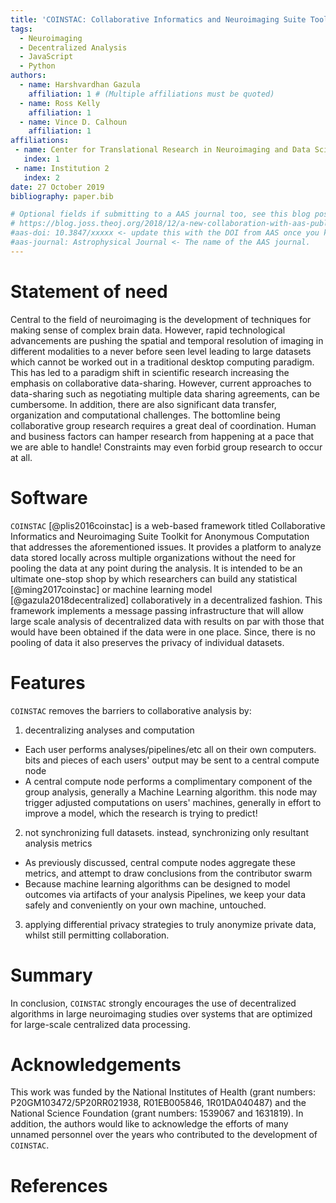 ```yaml
---
title: 'COINSTAC: Collaborative Informatics and Neuroimaging Suite Toolkit for Anonymous Computation'
tags:
  - Neuroimaging
  - Decentralized Analysis
  - JavaScript
  - Python
authors:
  - name: Harshvardhan Gazula
    affiliation: 1 # (Multiple affiliations must be quoted)
  - name: Ross Kelly
    affiliation: 1
  - name: Vince D. Calhoun
    affiliation: 1
affiliations:
 - name: Center for Translational Research in Neuroimaging and Data Science, Georgia State University, Georgia Institute of Technology, Emory University, Atlanta, GA, USA
   index: 1
 - name: Institution 2
   index: 2
date: 27 October 2019
bibliography: paper.bib

# Optional fields if submitting to a AAS journal too, see this blog post:
# https://blog.joss.theoj.org/2018/12/a-new-collaboration-with-aas-publishing
#aas-doi: 10.3847/xxxxx <- update this with the DOI from AAS once you know it.
#aas-journal: Astrophysical Journal <- The name of the AAS journal.
---
```


# Statement of need

Central to the field of neuroimaging is the development of techniques for making 
sense of complex brain data. However, rapid technological advancements are pushing 
the spatial and temporal resolution of imaging in different modalities to a never 
before seen level leading to large datasets which cannot be worked out in a traditional 
desktop computing paradigm. This has led to a paradigm shift in scientific research 
increasing the emphasis on collaborative data-sharing. However, current approaches to 
data-sharing such as negotiating multiple data sharing agreements, can be cumbersome. 
In addition, there are also significant data transfer, organization and computational 
challenges. The bottomline being collaborative group research requires a great deal of 
coordination. Human and business factors can hamper research from happening at a pace 
that we are able to handle! Constraints may even forbid group research to occur at all.

# Software
``COINSTAC`` [@plis2016coinstac] is a web-based framework titled Collaborative Informatics and Neuroimaging 
Suite Toolkit for Anonymous Computation that addresses the aforementioned issues. It provides a platform
to analyze data stored locally across multiple organizations without the need for pooling the data at any point 
during the analysis. It is intended to be an ultimate one-stop shop by which researchers can build 
any statistical [@ming2017coinstac] or machine learning model [@gazula2018decentralized] collaboratively in a decentralized fashion. This framework 
implements a message passing infrastructure that will allow large scale analysis of decentralized data 
with results on par with those that would have been obtained if the data were in one place. Since, 
there is no pooling of data it also preserves the privacy of individual datasets.

# Features
``COINSTAC`` removes the barriers to collaborative analysis by:
1. decentralizing analyses and computation
* Each user performs analyses/pipelines/etc all on their own computers. bits and pieces of each users' output may be sent to a central compute node
* A central compute node performs a complimentary component of the group analysis, generally a Machine Learning algorithm. this node may trigger adjusted computations on users' machines, generally in effort to improve a model, which the research is trying to predict!
2. not synchronizing full datasets. instead, synchronizing only resultant analysis metrics
* As previously discussed, central compute nodes aggregate these metrics, and attempt to draw conclusions from the contributor swarm
* Because machine learning algorithms can be designed to model outcomes via artifacts of your analysis Pipelines, we keep your data safely and conveniently on your own machine, untouched.
3. applying differential privacy strategies to truly anonymize private data, whilst still permitting collaboration.

# Summary
In conclusion, ``COINSTAC`` strongly encourages the use of decentralized algorithms in large neuroimaging studies over systems that are optimized for large-scale centralized data processing.

# Acknowledgements

This work was funded by the National Institutes of Health (grant numbers: P20GM103472/5P20RR021938, 
R01EB005846, 1R01DA040487) and the National Science Foundation (grant numbers: 1539067 and 1631819).
In addition, the authors would like to acknowledge the efforts of many unnamed personnel over the years
who contributed to the development of ``COINSTAC``.

# References